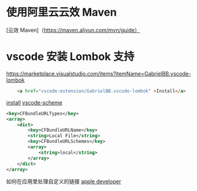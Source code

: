 
# 使用阿里云云效 Maven 
 
[云效 Maven]（https://maven.aliyun.com/mvn/guide）


# vscode 安装 Lombok 支持
https://marketplace.visualstudio.com/items?itemName=GabrielBB.vscode-lombok

```html
    <a href="vscode:extension/GabrielBB.vscode-lombok" >Install</a>
```

[install](vscode:extension/GabrielBB.vscode-lombok)
[vscode-scheme](images/vscode-scheme.png)

```xml
<key>CFBundleURLTypes</key>
<array>
    <dict>
        <key>CFBundleURLName</key>
        <string>Local File</string>
        <key>CFBundleURLSchemes</key>
        <array>
            <string>local</string>
        </array>
    </dict>
</array>
```

如何在应用里处理自定义的链接 
[apple developer](https://developer.apple.com/documentation/xcode/allowing_apps_and_websites_to_link_to_your_content/defining_a_custom_url_scheme_for_your_app)

